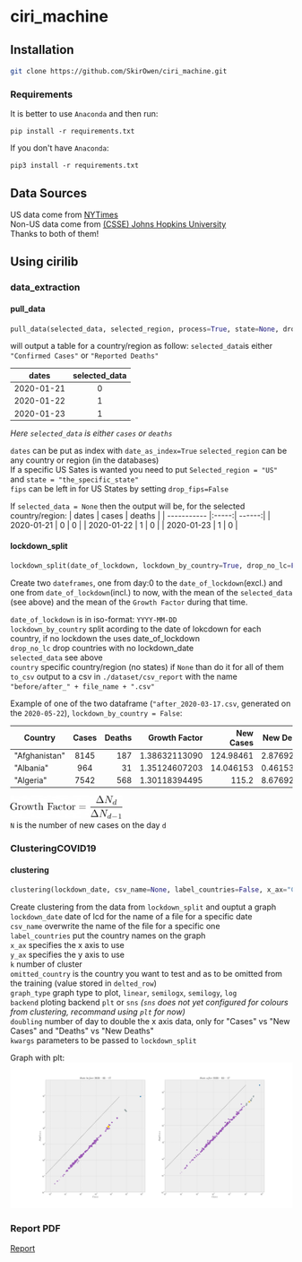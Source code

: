 # ciri_machine
## Installation

```bash
git clone https://github.com/SkirOwen/ciri_machine.git
```  

### Requirements

It is better to use `Anaconda` and then run:

```
pip install -r requirements.txt
```
If you don't have `Anaconda`:
```
pip3 install -r requirements.txt
```
## Data Sources
US data come from     [NYTimes](https://github.com/nytimes/covid-19-data)  
Non-US data come from [(CSSE) Johns Hopkins University](https://github.com/CSSEGISandData/COVID-19)  
Thanks to both of them!

## Using cirilib
### data_extraction
#### pull_data

```python
pull_data(selected_data, selected_region, process=True, state=None, drop_fips=True, date_as_index=False)
``` 
will output a table for a country/region as follow:
`selected_data`is either `"Confirmed Cases"` or `"Reported Deaths"`  
  
| dates       | selected_data |
| ----------- |:-------------:|
| 2020-01-21  | 0             |
| 2020-01-22  | 1             |
| 2020-01-23  | 1             |

*Here `selected_data` is either `cases` or `deaths`*

`dates` can be put as index with `date_as_index=True`
`selected_region` can be any country or region (in the databases)  
If a specific US Sates is wanted you need to put `Selected_region = "US"` and `state = "the_specific_state"`  
`fips` can be left in for US States by setting `drop_fips=False`  

If `selected_data = None` then the output will be, for the selected country/region: 
| dates       | cases | deaths |
| ----------- |:-----:| ------:|
| 2020-01-21  | 0     | 0      |
| 2020-01-22  | 1     | 0      |
| 2020-01-23  | 1     | 0      |

#### lockdown_split

```python
lockdown_split(date_of_lockdown, lockdown_by_country=True, drop_no_lc=False, selected_data=None, country=None, to_csv=False, file_name=None)
``` 
Create two `dateframes`, one from day:0 to the `date_of_lockdown`(excl.) and one from `date_of_lockdown`(incl.) to now, with the mean of the `selected_data` (see above) and the mean of the `Growth Factor` during that time.

`date_of_lockdown` is in iso-format: `YYYY-MM-DD`  
`lockdown_by_country` split acording to the date of lokcdown for each country, if no lockdown the uses date_of_lockdown  
`drop_no_lc` drop countries with no lockdown_date  
`selected_data` see above  
`country` specific country/region (no states) if `None` than do it for all of them  
`to_csv` output to a csv in `./dataset/csv_report` with the name `"before/after_" + file_name + ".csv"`

Example of one of the two dataframe (`"after_2020-03-17.csv`, generated on the `2020-05-22`), `lockdown_by_country = False`:  

| Country       | Cases | Deaths | Growth Factor | New Cases | New Deaths |
| --------------|:-----:| ------:| -------------:| ---------:| ----------:|
| "Afghanistan" | 8145  | 187    | 1.38632113090 | 124.98461 | 2.87692307 |
| "Albania"     | 964   | 31     | 1.35124607203 | 14.046153 | 0.46153846 |
| "Algeria"     | 7542  | 568    | 1.30118394495 | 115.2     | 8.67692307 |

<img src="https://github.com/SkirOwen/ciri_machine/blob/master/logo/growth_factor.png" width="200"></img>  
`N` is the number of new cases on the day `d`  

### ClusteringCOVID19
#### clustering

```python
clustering(lockdown_date, csv_name=None, label_countries=False, x_ax="Cases", y_ax="New Cases", k=3, omitted_country="France", graph_type="log", backend="plt", doubling=2, **kwargs)
``` 

Create clustering from the data from `lockdown_split` and ouptut a graph  
`lockdown_date` date of lcd for the name of a file for a specific date  
`csv_name` overwrite the name of the file for a specific one  
`label_countries` put the country names on the graph  
`x_ax` specifies the x axis to use  
`y_ax` specifies the y axis to use  
`k` number of cluster  
`omitted_country` is the country you want to test and as to be omitted from the training (value stored in `delted_row`)  
`graph_type` graph type to plot, `linear`, `semilogx`, `semilogy`, `log`  
`backend` ploting backend `plt` or `sns` *(`sns` does not yet configured for colours from clustering, recommand using `plt` for now)*  
`doubling` number of day to double the x axis data, only for "Cases" vs "New Cases" and "Deaths" vs "New Deaths"  
`kwargs` parameters to be passed to `lockdown_split` 

Graph with plt:  
![alt text](https://github.com/SkirOwen/ciri_machine/blob/master/logo/graph_plt.png "Graph with plt")  


### Report PDF

[Report](https://github.com/SkirOwen/ciri_machine/blob/master/logo/ciri.pdf)  
